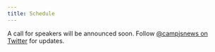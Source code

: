 ```yaml
---
title: Schedule
---
```


A call for speakers will be announced soon.
Follow [@campjsnews on Twitter](https://twitter.com/campjsnews) for updates.
